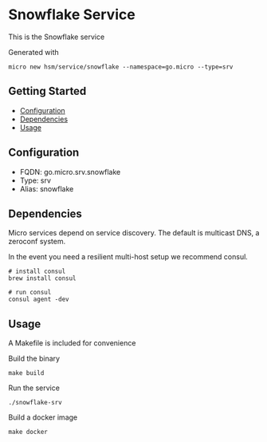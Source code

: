 # Snowflake Service

This is the Snowflake service

Generated with

```
micro new hsm/service/snowflake --namespace=go.micro --type=srv
```

## Getting Started

- [Configuration](#configuration)
- [Dependencies](#dependencies)
- [Usage](#usage)

## Configuration

- FQDN: go.micro.srv.snowflake
- Type: srv
- Alias: snowflake

## Dependencies

Micro services depend on service discovery. The default is multicast DNS, a zeroconf system.

In the event you need a resilient multi-host setup we recommend consul.

```
# install consul
brew install consul

# run consul
consul agent -dev
```

## Usage

A Makefile is included for convenience

Build the binary

```
make build
```

Run the service
```
./snowflake-srv
```

Build a docker image
```
make docker
```